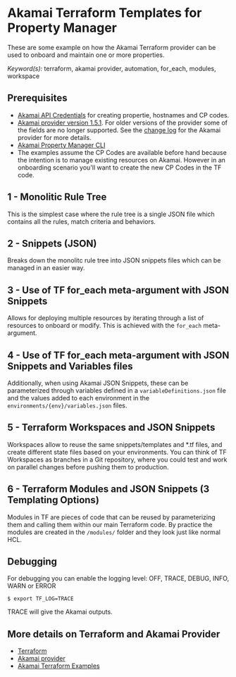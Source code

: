 # Akamai Terraform Templates for Property Manager
These are some example on how the Akamai Terraform provider can be used to onboard and maintain one or more properties. 

*Keyword(s):* terraform, akamai provider, automation, for_each, modules, workspace<br>

## Prerequisites
- [Akamai API Credentials](https://developer.akamai.com/getting-started/edgegrid) for creating propertie, hostnames and CP codes.
- [Akamai provider version 1.5.1](https://registry.terraform.io/providers/akamai/akamai/1.5.1). For older versions of the provider some of the fields are no longer supported. See the [change log](https://github.com/akamai/terraform-provider-akamai/blob/master/CHANGELOG.md) for the Akamai provider for more details.
- [Akamai Property Manager CLI](https://github.com/akamai/cli-property-manager)
- The examples assume the CP Codes are available before hand because the intention is to manage existing resources on Akamai. However in an onboarding scenario you'll want to create the new CP Codes in the TF code.


## 1 - Monolitic Rule Tree
This is the simplest case where the rule tree is a single JSON file which contains all the rules, match criteria and behaviors.

## 2 - Snippets (JSON)
Breaks down the monolitc rule tree into JSON snippets files which can be managed in an easier way.

## 3 - Use of TF for_each meta-argument with JSON Snippets
Allows for deploying multiple resources by iterating through a list of resources to onboard or modify. This is achieved with the `for_each` meta-argument.

## 4 - Use of TF for_each meta-argument with JSON Snippets and Variables files
Additionally, when using Akamai JSON Snippets, these can be parameterized through variables defined in a `variableDefinitions.json` file and the values added to each environment in the `environments/{env}/variables.json` files.

## 5 - Terraform Workspaces and JSON Snippets
Workspaces allow to reuse the same snippets/templates and *.tf files, and create different state files based on your environments.
You can think of TF Workspaces as branches in a Git repository, where you could test and work on parallel changes before pushing them to production. 

## 6 - Terraform Modules and JSON Snippets (3 Templating Options)
Modules in TF are pieces of code that can be reused by parameterizing them and calling them within our main Terraform code. By practice the modules are created in the `/modules/` folder and they look just like normal HCL.

## Debugging
For debugging you can enable the logging level: OFF, TRACE, DEBUG, INFO, WARN or ERROR
 
`$ export TF_LOG=TRACE`
 
TRACE will give the Akamai outputs.

## More details on Terraform and Akamai Provider
- [Terraform](https://www.terraform.io/)
- [Akamai provider](https://registry.terraform.io/providers/akamai/akamai/latest)
- [Akamai Terraform Examples](https://github.com/akamai/terraform-provider-akamai/tree/master/examples)